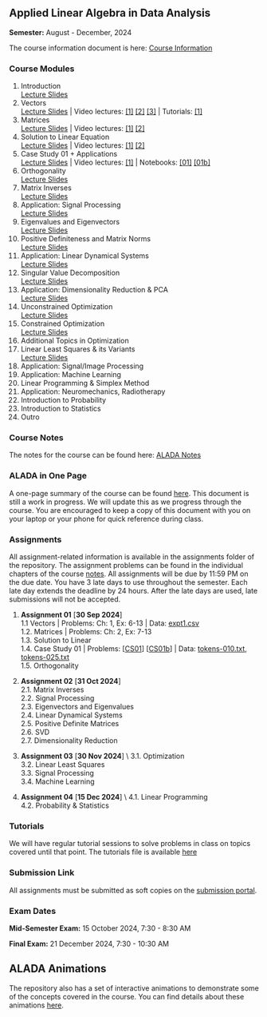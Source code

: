 ## Applied Linear Algebra in Data Analysis

**Semester:** August - December, 2024

The course information document is here: [Course Information](info.pdf)


### Course Modules

1. Introduction \
[Lecture Slides](lecture_slides/00-why_do_this_course.pdf) 
2. Vectors \
[Lecture Slides](lecture_slides/01-vector-spaces.pdf) | Video lectures: [[1]](https://youtu.be/RFObXkkr-_E?feature=shared) [[2]](https://youtu.be/-1B-MkUG2T0?feature=shared) [[3]](https://youtu.be/pcbpJQaUvjo?feature=shared) | Tutorials: [[1]](https://youtu.be/qiSqNm8fFfA?feature=shared)
3. Matrices \
[Lecture Slides](lecture_slides/02-matrices.pdf) | Video lectures: [[1]](https://youtu.be/qdkebZvMi1s?feature=shared) [[2]](https://youtu.be/ZVqRk5lwkLg?feature=shared)
4. Solution to Linear Equation \
[Lecture Slides](lecture_slides/03-solnslineareqns.pdf) | Video lectures: [[1]](https://youtu.be/eaQkGHJmHvU?feature=shared) [[2]](https://youtu.be/ckNeoC-_kSQ?feature=shared)
5. Case Study 01 + Applications \
[Lecture Slides](lecture_slides/casestudy-01.pdf) | Video lectures: [[1]](https://www.youtube.com/watch?v=oHCQBrHUPBg) | Notebooks: [[01]](case_studies/case_study_01.ipynb) [[01b]](case_studies/case_study_01b.ipynb)
6. Orthogonality \
[Lecture Slides](lecture_slides/04-orthogonality.pdf)
7. Matrix Inverses \
[Lecture Slides](lecture_slides/05-matrixinverses.pdf)
8. Application: Signal Processing \
[Lecture Slides](lecture_slides/06-signalprocessing)
9. Eigenvalues and Eigenvectors \
[Lecture Slides](lecture_slides/07-eigenvalvec.pdf)
10. Positive Definiteness and Matrix Norms \
[Lecture Slides](lecture_slides/08-pdmatnorm.pdf)
11. Application: Linear Dynamical Systems \
[Lecture Slides](lecture_slides/09-lds.pdf)
12. Singular Value Decomposition \
[Lecture Slides](lecture_slides/10-svd.pdf)
13. Application: Dimensionality Reduction & PCA \
[Lecture Slides](lecture_slides/11-dimredpca.pdf)
14. Unconstrained Optimization \
[Lecture Slides](lecture_slides/12-opt.pdf)
15. Constrained Optimization \
[Lecture Slides](lecture_slides/13-constopt.pdf)
16. Additional Topics in Optimization 
17. Linear Least Squares & its Variants \
[Lecture Slides](lecture_slides/15-leastsquares.pdf)
18. Application: Signal/Image Processing 
19. Application: Machine Learning 
20. Linear Programming & Simplex Method
21. Application: Neuromechanics, Radiotherapy
22. Introduction to Probability
23. Introduction to Statistics
24. Outro

### Course Notes
The notes for the course can be found here: [ALADA Notes](notes/aladanotes.pdf)

### ALADA in One Page
A one-page summary of the course can be found [here](notes/onepage.pdf). This document is still a work in progress. We will update this as we progress through the course. You are encouraged to keep a copy of this document with you on your laptop or your phone for quick reference during class.

### Assignments
All assignment-related information is available in the assignments folder of the repository. The assignment problems can be found in the individual chapters of the course [notes](notes/aladanotes.pdf). All assignments will be due by 11:59 PM on the due date. You have 3 late days to use throughout the semester. Each late day extends the deadline by 24 hours. After the late days are used, late submissions will not be accepted.

1. **Assignment 01** [**30 Sep 2024**] \
    1.1 Vectors | Problems: Ch: 1, Ex: 6-13 | Data: [expt1.csv](assignments/vectors/expt1.csv) \
    1.2. Matrices | Problems: Ch: 2, Ex: 7-13 \
    1.3. Solution to Linear \
    1.4. Case Study 01 | Problems: [[CS01](case_studies/case_study_01.ipynb)] [[CS01b](case_studies/case_study_01b.ipynb)] | Data: [tokens-010.txt](case_studies/data/case_study_01/tokens-010.txt), [tokens-025.txt](case_studies/data/case_study_01/tokens-025.txt) \
    1.5. Orthogonality

2. **Assignment 02** [**31 Oct 2024**] \
    2.1. Matrix Inverses \
    2.2. Signal Processing \
    2.3. Eigenvectors and Eigenvalues \
    2.4. Linear Dynamical Systems \
    2.5. Positive Definite Matrices \
    2.6. SVD \
    2.7. Dimensionality Reduction

3. **Assignment 03** [**30 Nov 2024**] \ 
    3.1. Optimization \
    3.2. Linear Least Squares \
    3.3. Signal Processing \
    3.4. Machine Learning

4. **Assignment 04** [**15 Dec 2024**] \ 
    4.1. Linear Programming \
    4.2. Probability & Statistics

### Tutorials
We will have regular tutorial sessions to solve problems in class on topics covered until that point. The tutorials file is available [here](assignments/tutorial.pdf)

### Submission Link
All assignments must be submitted as soft copies on the [submission portal]().

### Exam Dates
**Mid-Semester Exam:** 15 October 2024, 7:30 - 8:30 AM

**Final Exam:** 21 December 2024, 7:30 - 10:30 AM

## ALADA Animations
The repository also has a set of interactive animations to demonstrate some of the concepts covered in the course. You can find details about these animations [here](aladaanim.md).